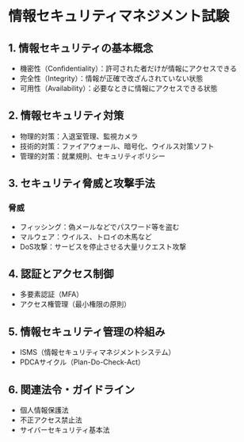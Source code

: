 # 情報セキュリティマネジメント試験 

## 1. 情報セキュリティの基本概念
- 機密性（Confidentiality）：許可された者だけが情報にアクセスできる
- 完全性（Integrity）：情報が正確で改ざんされていない状態
- 可用性（Availability）：必要なときに情報にアクセスできる状態

## 2. 情報セキュリティ対策
- 物理的対策：入退室管理、監視カメラ
- 技術的対策：ファイアウォール、暗号化、ウイルス対策ソフト
- 管理的対策：就業規則、セキュリティポリシー

## 3. セキュリティ脅威と攻撃手法
### 脅威
- フィッシング：偽メールなどでパスワード等を盗む
- マルウェア：ウイルス、トロイの木馬など
- DoS攻撃：サービスを停止させる大量リクエスト攻撃

## 4. 認証とアクセス制御
- 多要素認証（MFA）
- アクセス権管理（最小権限の原則）

## 5. 情報セキュリティ管理の枠組み
- ISMS（情報セキュリティマネジメントシステム）
- PDCAサイクル（Plan-Do-Check-Act）

## 6. 関連法令・ガイドライン
- 個人情報保護法
- 不正アクセス禁止法
- サイバーセキュリティ基本法